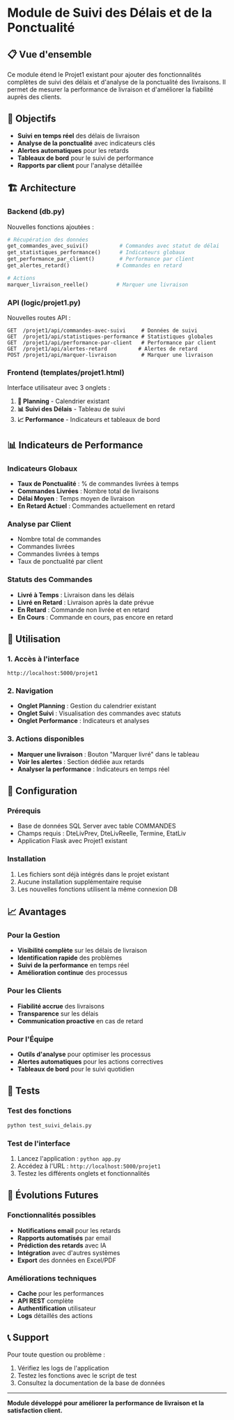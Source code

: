 # Module de Suivi des Délais et de la Ponctualité

## 📋 Vue d'ensemble

Ce module étend le Projet1 existant pour ajouter des fonctionnalités complètes de suivi des délais et d'analyse de la ponctualité des livraisons. Il permet de mesurer la performance de livraison et d'améliorer la fiabilité auprès des clients.

## 🎯 Objectifs

- **Suivi en temps réel** des délais de livraison
- **Analyse de la ponctualité** avec indicateurs clés
- **Alertes automatiques** pour les retards
- **Tableaux de bord** pour le suivi de performance
- **Rapports par client** pour l'analyse détaillée

## 🏗️ Architecture

### Backend (db.py)
Nouvelles fonctions ajoutées :

```python
# Récupération des données
get_commandes_avec_suivi()          # Commandes avec statut de délai
get_statistiques_performance()      # Indicateurs globaux
get_performance_par_client()        # Performance par client
get_alertes_retard()               # Commandes en retard

# Actions
marquer_livraison_reelle()         # Marquer une livraison
```

### API (logic/projet1.py)
Nouvelles routes API :

```
GET  /projet1/api/commandes-avec-suivi     # Données de suivi
GET  /projet1/api/statistiques-performance # Statistiques globales
GET  /projet1/api/performance-par-client   # Performance par client
GET  /projet1/api/alertes-retard          # Alertes de retard
POST /projet1/api/marquer-livraison        # Marquer une livraison
```

### Frontend (templates/projet1.html)
Interface utilisateur avec 3 onglets :

1. **📅 Planning** - Calendrier existant
2. **📊 Suivi des Délais** - Tableau de suivi
3. **📈 Performance** - Indicateurs et tableaux de bord

## 📊 Indicateurs de Performance

### Indicateurs Globaux
- **Taux de Ponctualité** : % de commandes livrées à temps
- **Commandes Livrées** : Nombre total de livraisons
- **Délai Moyen** : Temps moyen de livraison
- **En Retard Actuel** : Commandes actuellement en retard

### Analyse par Client
- Nombre total de commandes
- Commandes livrées
- Commandes livrées à temps
- Taux de ponctualité par client

### Statuts des Commandes
- **Livré à Temps** : Livraison dans les délais
- **Livré en Retard** : Livraison après la date prévue
- **En Retard** : Commande non livrée et en retard
- **En Cours** : Commande en cours, pas encore en retard

## 🚀 Utilisation

### 1. Accès à l'interface
```
http://localhost:5000/projet1
```

### 2. Navigation
- **Onglet Planning** : Gestion du calendrier existant
- **Onglet Suivi** : Visualisation des commandes avec statuts
- **Onglet Performance** : Indicateurs et analyses

### 3. Actions disponibles
- **Marquer une livraison** : Bouton "Marquer livré" dans le tableau
- **Voir les alertes** : Section dédiée aux retards
- **Analyser la performance** : Indicateurs en temps réel

## 🔧 Configuration

### Prérequis
- Base de données SQL Server avec table COMMANDES
- Champs requis : DteLivPrev, DteLivReelle, Termine, EtatLiv
- Application Flask avec Projet1 existant

### Installation
1. Les fichiers sont déjà intégrés dans le projet existant
2. Aucune installation supplémentaire requise
3. Les nouvelles fonctions utilisent la même connexion DB

## 📈 Avantages

### Pour la Gestion
- **Visibilité complète** sur les délais de livraison
- **Identification rapide** des problèmes
- **Suivi de la performance** en temps réel
- **Amélioration continue** des processus

### Pour les Clients
- **Fiabilité accrue** des livraisons
- **Transparence** sur les délais
- **Communication proactive** en cas de retard

### Pour l'Équipe
- **Outils d'analyse** pour optimiser les processus
- **Alertes automatiques** pour les actions correctives
- **Tableaux de bord** pour le suivi quotidien

## 🧪 Tests

### Test des fonctions
```bash
python test_suivi_delais.py
```

### Test de l'interface
1. Lancez l'application : `python app.py`
2. Accédez à l'URL : `http://localhost:5000/projet1`
3. Testez les différents onglets et fonctionnalités

## 🔮 Évolutions Futures

### Fonctionnalités possibles
- **Notifications email** pour les retards
- **Rapports automatisés** par email
- **Prédiction des retards** avec IA
- **Intégration** avec d'autres systèmes
- **Export** des données en Excel/PDF

### Améliorations techniques
- **Cache** pour les performances
- **API REST** complète
- **Authentification** utilisateur
- **Logs** détaillés des actions

## 📞 Support

Pour toute question ou problème :
1. Vérifiez les logs de l'application
2. Testez les fonctions avec le script de test
3. Consultez la documentation de la base de données

---

**Module développé pour améliorer la performance de livraison et la satisfaction client.**

